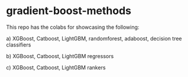 # gradient-boost-methods

This repo has the colabs for showcasing the following:

a) XGBoost, Catboost, LightGBM, randomforest, adaboost, decision tree classifiers

b) XGBoost, Catboost, LightGBM regressors

c) XGBoost, Catboost, LightGBM rankers
